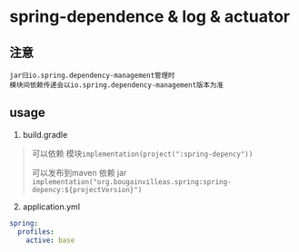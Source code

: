 # spring-dependence & log & actuator

## 注意
```text
jar归io.spring.dependency-management管理时
模块间依赖传递会以io.spring.dependency-management版本为准
```

## usage

1. build.gradle

> 可以依赖 模块`implementation(project(":spring-depency"))`
>
> 可以发布到maven 依赖 jar `implementation("org.bougainvilleas.spring:spring-depency:${projectVersion}")`

2. application.yml

```yaml
spring:
  profiles:
    active: base
```